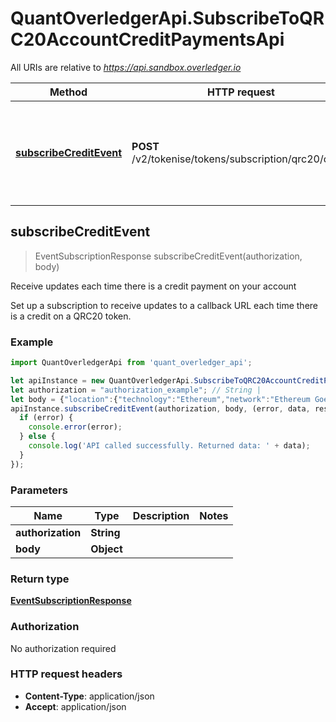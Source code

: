 # QuantOverledgerApi.SubscribeToQRC20AccountCreditPaymentsApi

All URIs are relative to *https://api.sandbox.overledger.io*

Method | HTTP request | Description
------------- | ------------- | -------------
[**subscribeCreditEvent**](SubscribeToQRC20AccountCreditPaymentsApi.md#subscribeCreditEvent) | **POST** /v2/tokenise/tokens/subscription/qrc20/credit | Receive updates each time there is a credit payment on your account



## subscribeCreditEvent

> EventSubscriptionResponse subscribeCreditEvent(authorization, body)

Receive updates each time there is a credit payment on your account

Set up a subscription to receive updates to a callback URL each time there is a credit on a QRC20 token.

### Example

```javascript
import QuantOverledgerApi from 'quant_overledger_api';

let apiInstance = new QuantOverledgerApi.SubscribeToQRC20AccountCreditPaymentsApi();
let authorization = "authorization_example"; // String | 
let body = {"location":{"technology":"Ethereum","network":"Ethereum Goerli Testnet"},"callbackUrl":"https://eo2vmypzncjgeoi.m.pipedream.net","type":"Create Credit","requestDetails":{"tokenUnit":"QNTNS"}}; // Object | 
apiInstance.subscribeCreditEvent(authorization, body, (error, data, response) => {
  if (error) {
    console.error(error);
  } else {
    console.log('API called successfully. Returned data: ' + data);
  }
});
```

### Parameters


Name | Type | Description  | Notes
------------- | ------------- | ------------- | -------------
 **authorization** | **String**|  | 
 **body** | **Object**|  | 

### Return type

[**EventSubscriptionResponse**](EventSubscriptionResponse.md)

### Authorization

No authorization required

### HTTP request headers

- **Content-Type**: application/json
- **Accept**: application/json

